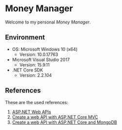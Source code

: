 # Money Manager

Welcome to my personal *Money Manager*.

## Environment

- OS: Microsoft Windows 10 (x64)
  - Version: 10.0.17763
- Microsoft Visual Studio 2017
  - Version: 15.9.11
- .NET Core SDK
  - Version: 2.2.104

## References

These are the used references:

1. [ASP.NET Web APIs](https://dotnet.microsoft.com/apps/aspnet/apis)
1. [Create a web API with ASP.NET Core MVC](https://docs.microsoft.com/en-us/aspnet/core/tutorials/first-web-api?view=aspnetcore-2.2&tabs=visual-studio)
1. [Create a web API with ASP.NET Core and MongoDB](https://docs.microsoft.com/en-us/aspnet/core/tutorials/first-mongo-app?view=aspnetcore-2.2&tabs=visual-studio)